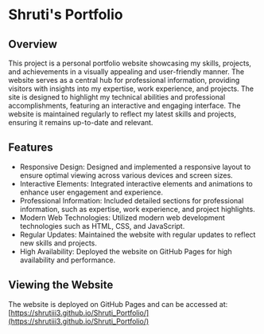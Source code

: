 # Shruti's Portfolio
## Overview
This project is a personal portfolio website showcasing my skills, projects, and achievements in a visually appealing and user-friendly manner. The website serves as a central hub for professional information, providing visitors with insights into my expertise, work experience, and projects. The site is designed to highlight my technical abilities and professional accomplishments, featuring an interactive and engaging interface. The website is maintained regularly to reflect my latest skills and projects, ensuring it remains up-to-date and relevant.
## Features
- Responsive Design: Designed and implemented a responsive layout to ensure optimal viewing across various devices and screen sizes.
- Interactive Elements: Integrated interactive elements and animations to enhance user engagement and experience.
- Professional Information: Included detailed sections for professional information, such as expertise, work experience, and project highlights.
- Modern Web Technologies: Utilized modern web development technologies such as HTML, CSS, and JavaScript.
- Regular Updates: Maintained the website with regular updates to reflect new skills and projects.
- High Availability: Deployed the website on GitHub Pages for high availability and performance.
## Viewing the Website
The website is deployed on GitHub Pages and can be accessed at:
[https://shrutiii3.github.io/Shruti_Portfolio/](https://shrutiii3.github.io/Shruti_Portfolio/)

